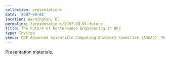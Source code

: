 ```yaml
---
collection: presentations
date: '2007-08-01'
location: Washington, DC
permalink: /presentations/2007-08-01-future
title: The Future of Performance Engineering in HPC
type: Invited
venue: DOE Advanced Scientific Computing Advisory Committee (ASCAC), Washington, DC
---
```


Presentation materials.

